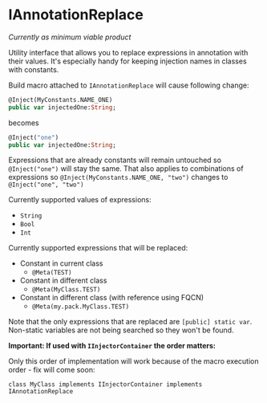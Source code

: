 # IAnnotationReplace

*Currently as minimum viable product*

Utility interface that allows you to replace expressions in annotation with their values. It's especially handy for keeping injection names in classes with constants.

Build macro attached to `IAnnotationReplace` will cause following change:

```haxe
@Inject(MyConstants.NAME_ONE)
public var injectedOne:String;
```

becomes

```haxe
@Inject("one")
public var injectedOne:String;
```

Expressions that are already constants will remain untouched so `@Inject("one")` will stay the same. That also applies to combinations of expressions so `@Inject(MyConstants.NAME_ONE, "two")` changes to `@Inject("one", "two")`

Currently supported values of expressions:
- `String`
- `Bool`
- `Int`

Currently supported expressions that will be replaced:
- Constant in current class
  - `@Meta(TEST)`
- Constant in different class
  - `@Meta(MyClass.TEST)`
- Constant in different class (with reference using FQCN)
  - `@Meta(my.pack.MyClass.TEST)`

Note that the only expressions that are replaced are `[public] static var`. Non-static variables are not being searched so they won't be found.

**Important: If used with `IInjectorContainer` the order matters:**

Only this order of implementation will work because of the macro execution order - fix will come soon:

`class MyClass implements IInjectorContainer implements IAnnotationReplace `
